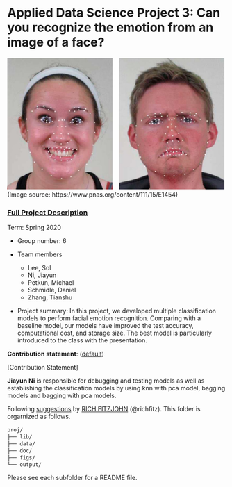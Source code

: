 # Applied Data Science Project 3: Can you recognize the emotion from an image of a face? 
<img src="figs/CE.jpg" alt="Compound Emotions" width="500"/>
(Image source: https://www.pnas.org/content/111/15/E1454)

### [Full Project Description](doc/project3_desc.md)

Term: Spring 2020

+ Group number: 6

+ Team members
	+ Lee, Sol
	+ Ni, Jiayun
	+ Petkun, Michael 
	+ Schmidle, Daniel
	+ Zhang, Tianshu 

+ Project summary: In this project, we developed multiple classification models to perform facial emotion recognition. Comparing with a baseline model, our models have improved the test accuracy, computational cost, and storage size. The best model is particularly introduced to the class with the presentation. 
	
**Contribution statement**: ([default](doc/a_note_on_contributions.md)) 

[Contribution Statement] 

**Jiayun Ni** is responsible for debugging and testing models as well as establishing the classification models by using knn with pca model, bagging models and bagging with pca models.


Following [suggestions](http://nicercode.github.io/blog/2013-04-05-projects/) by [RICH FITZJOHN](http://nicercode.github.io/about/#Team) (@richfitz). This folder is orgarnized as follows.

```
proj/
├── lib/
├── data/
├── doc/
├── figs/
└── output/
```

Please see each subfolder for a README file.
